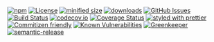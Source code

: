 [![npm](https://img.shields.io/npm/v/entitlement-provider-frontend.svg)](https://www.npmjs.com/package/entitlement-provider-frontend)
[![License](https://img.shields.io/badge/License-BSD%203--Clause-blue.svg)](https://opensource.org/licenses/BSD-3-Clause)
[![minified size](https://badgen.net/bundlephobia/min/entitlement-provider-frontend)](https://bundlephobia.com/result?p=entitlement-provider-frontend)
[![downloads](http://img.shields.io/npm/dm/entitlement-provider-frontend.svg?style=flat-square)](https://npmjs.org/package/entitlement-provider-frontend)
[![GitHub Issues](https://img.shields.io/github/issues/arlac77/entitlement-provider-frontend.svg?style=flat-square)](https://github.com/arlac77/entitlement-provider-frontend/issues)
[![Build Status](https://secure.travis-ci.org/arlac77/entitlement-provider-frontend.png)](http://travis-ci.org/arlac77/entitlement-provider-frontend)
[![codecov.io](http://codecov.io/github/arlac77/entitlement-provider-frontend/coverage.svg?branch=master)](http://codecov.io/github/arlac77/entitlement-provider-frontend?branch=master)
[![Coverage Status](https://coveralls.io/repos/arlac77/entitlement-provider-frontend/badge.svg)](https://coveralls.io/r/arlac77/entitlement-provider-frontend)
[![styled with prettier](https://img.shields.io/badge/styled_with-prettier-ff69b4.svg)](https://github.com/prettier/prettier)
[![Commitizen friendly](https://img.shields.io/badge/commitizen-friendly-brightgreen.svg)](http://commitizen.github.io/cz-cli/)
[![Known Vulnerabilities](https://snyk.io/test/github/arlac77/entitlement-provider-frontend/badge.svg)](https://snyk.io/test/github/arlac77/entitlement-provider-frontend)
[![Greenkeeper](https://badges.greenkeeper.io/arlac77/entitlement-provider-frontend.svg)](https://greenkeeper.io/)
[![semantic-release](https://img.shields.io/badge/%20%20%F0%9F%93%A6%F0%9F%9A%80-semantic--release-e10079.svg)](https://github.com/arlac77/entitlement-provider-frontend)
